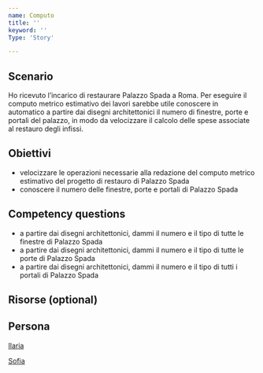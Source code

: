 ```yaml
---
name: Computo
title: ''
keyword: ''
Type: 'Story'

---
```


## Scenario
Ho ricevuto l’incarico di restaurare Palazzo Spada a Roma. Per eseguire il computo metrico estimativo dei lavori sarebbe utile conoscere in automatico a partire dai disegni architettonici il numero di finestre, porte e portali del palazzo, in modo da velocizzare il calcolo delle spese associate al restauro degli infissi. 

## Obiettivi
- velocizzare le operazioni necessarie alla redazione del computo metrico estimativo del progetto di restauro di Palazzo Spada 
- conoscere il numero delle finestre, porte e portali di Palazzo Spada 


## Competency questions
- a partire dai disegni architettonici, dammi il numero e il tipo di tutte le finestre di Palazzo Spada
- a partire dai disegni architettonici, dammi il numero e il tipo di tutte le porte di Palazzo Spada
- a partire dai disegni architettonici, dammi il numero e il tipo di tutti i portali di Palazzo Spada


## Risorse (optional)


## Persona
[Ilaria](https://github.com/read-project/stories/blob/main/Persona/Ilaria.md) 

[Sofia](https://github.com/read-project/stories/blob/main/Persona/Ilaria.md) 
